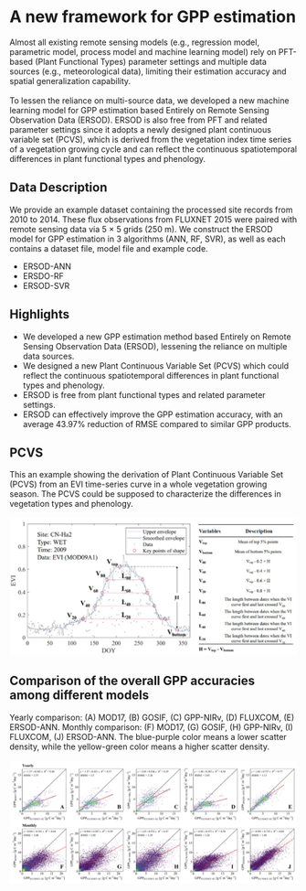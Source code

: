 # A new framework for GPP estimation
Almost all existing remote sensing models (e.g., regression model, parametric model, process model and machine learning model) rely on PFT-based (Plant Functional Types) parameter settings and multiple data sources (e.g., meteorological data), limiting their estimation accuracy and spatial generalization capability.
<br><br>
To lessen the reliance on multi-source data, we developed a new machine learning model for GPP estimation based Entirely on Remote Sensing Observation Data (ERSOD). ERSOD is also free from PFT and related parameter settings since it adopts a newly designed plant continuous variable set (PCVS), which is derived from the vegetation index time series of a vegetation growing cycle and can reflect the continuous spatiotemporal differences in plant functional types and phenology. 
## Data Description
We provide an example dataset containing the processed site records from 2010 to 2014. These flux observations from FLUXNET 2015 were paired with remote sensing data via 5 × 5 grids (250 m). We construct the ERSOD model for GPP estimation in 3 algorithms (ANN, RF, SVR), as well as each contains a dataset file, model file and example code.
* ERSOD-ANN
* ERSDO-RF 
* ERSOD-SVR
## Highlights
* We developed a new GPP estimation method based Entirely on Remote Sensing Observation Data (ERSOD), lessening the reliance on multiple data sources.
* We designed a new Plant Continuous Variable Set (PCVS) which could reflect the continuous spatiotemporal differences in plant functional types and phenology.
* ERSOD is free from plant functional types and related parameter settings.
* ERSOD can effectively improve the GPP estimation accuracy, with an average 43.97% reduction of RMSE compared to similar GPP products.
## PCVS
This an example showing the derivation of Plant Continuous Variable Set (PCVS) from an EVI time-series curve in a whole vegetation growing season. The PCVS could be supposed to characterize the differences in vegetation types and phenology.
<br><br>
![PCVS](./PCVS_example.png)
## Comparison of the overall GPP accuracies among different models
Yearly comparison: (A) MOD17, (B) GOSIF, (C) GPP-NIRv, (D) FLUXCOM, (E) ERSOD-ANN. Monthly comparison: (F) MOD17, (G) GOSIF, (H) GPP-NIRv, (I) FLUXCOM, (J) ERSOD-ANN. The blue-purple color means a lower scatter density, while the yellow-green color means a higher scatter density.
<br><br>
![Scatterplot](./scatter_plot.jpg)
